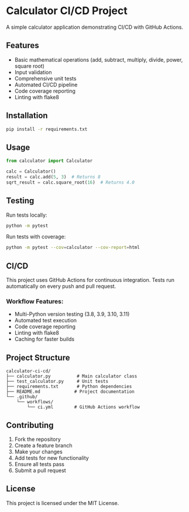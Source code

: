 # Calculator CI/CD Project

A simple calculator application demonstrating CI/CD with GitHub Actions.

## Features

- Basic mathematical operations (add, subtract, multiply, divide, power, square root)
- Input validation
- Comprehensive unit tests
- Automated CI/CD pipeline
- Code coverage reporting
- Linting with flake8

## Installation

```bash
pip install -r requirements.txt
```

## Usage

```python
from calculator import Calculator

calc = Calculator()
result = calc.add(5, 3)  # Returns 8
sqrt_result = calc.square_root(16)  # Returns 4.0
```

## Testing

Run tests locally:
```bash
python -m pytest
```

Run tests with coverage:
```bash
python -m pytest --cov=calculator --cov-report=html
```

## CI/CD

This project uses GitHub Actions for continuous integration. Tests run automatically on every push and pull request.

### Workflow Features:
- Multi-Python version testing (3.8, 3.9, 3.10, 3.11)
- Automated test execution
- Code coverage reporting
- Linting with flake8
- Caching for faster builds

## Project Structure

```
calculator-ci-cd/
├── calculator.py          # Main calculator class
├── test_calculator.py     # Unit tests
├── requirements.txt       # Python dependencies
├── README.md             # Project documentation
└── .github/
    └── workflows/
        └── ci.yml        # GitHub Actions workflow
```

## Contributing

1. Fork the repository
2. Create a feature branch
3. Make your changes
4. Add tests for new functionality
5. Ensure all tests pass
6. Submit a pull request

## License

This project is licensed under the MIT License.
